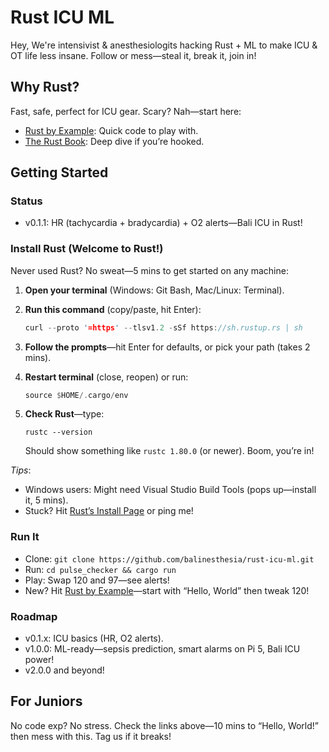 # Rust ICU ML

Hey, We're intensivist & anesthesiologits hacking Rust + ML to make ICU & OT life less insane. Follow or mess—steal it, break it, join in!

## Why Rust?

Fast, safe, perfect for ICU gear. Scary? Nah—start here:

- [Rust by Example](https://github.com/rust-lang/rust-by-example): Quick code to play with.
- [The Rust Book](https://github.com/rust-lang/book): Deep dive if you’re hooked.

## Getting Started

### Status

- v0.1.1: HR (tachycardia + bradycardia) + O2 alerts—Bali ICU in Rust!

### Install Rust (Welcome to Rust!)

Never used Rust? No sweat—5 mins to get started on any machine:

1. **Open your terminal** (Windows: Git Bash, Mac/Linux: Terminal).
2. **Run this command** (copy/paste, hit Enter):

   ```rust
   curl --proto '=https' --tlsv1.2 -sSf https://sh.rustup.rs | sh
   ```

3. **Follow the prompts**—hit Enter for defaults, or pick your path (takes 2 mins).
4. **Restart terminal** (close, reopen) or run:
   ```rust
   source $HOME/.cargo/env
   ```
5. **Check Rust**—type:
   ```
   rustc --version
   ```
   Should show something like `rustc 1.80.0` (or newer). Boom, you’re in!

_Tips_:

- Windows users: Might need Visual Studio Build Tools (pops up—install it, 5 mins).
- Stuck? Hit [Rust’s Install Page](https://www.rust-lang.org/tools/install) or ping me!

### Run It

- Clone: `git clone https://github.com/balinesthesia/rust-icu-ml.git`
- Run: `cd pulse_checker && cargo run`
- Play: Swap 120 and 97—see alerts!
- New? Hit [Rust by Example](https://github.com/rust-lang/rust-by-example)—start with “Hello, World” then tweak 120!

### Roadmap

- v0.1.x: ICU basics (HR, O2 alerts).
- v1.0.0: ML-ready—sepsis prediction, smart alarms on Pi 5, Bali ICU power!
- v2.0.0 and beyond!

## For Juniors

No code exp? No stress. Check the links above—10 mins to “Hello, World!” then mess with this. Tag us if it breaks!
